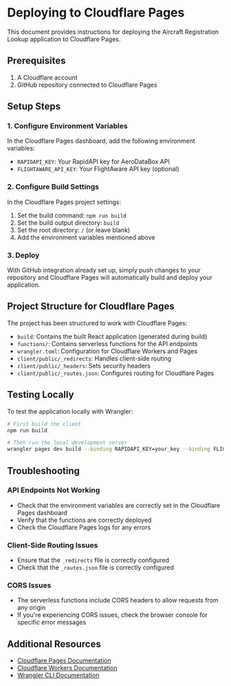 # Deploying to Cloudflare Pages

This document provides instructions for deploying the Aircraft Registration Lookup application to Cloudflare Pages.

## Prerequisites

1. A Cloudflare account
2. GitHub repository connected to Cloudflare Pages

## Setup Steps

### 1. Configure Environment Variables

In the Cloudflare Pages dashboard, add the following environment variables:

- `RAPIDAPI_KEY`: Your RapidAPI key for AeroDataBox API
- `FLIGHTAWARE_API_KEY`: Your FlightAware API key (optional)

### 2. Configure Build Settings

In the Cloudflare Pages project settings:

1. Set the build command: `npm run build`
2. Set the build output directory: `build`
3. Set the root directory: `/` (or leave blank)
4. Add the environment variables mentioned above

### 3. Deploy

With GitHub integration already set up, simply push changes to your repository and Cloudflare Pages will automatically build and deploy your application.

## Project Structure for Cloudflare Pages

The project has been structured to work with Cloudflare Pages:

- `build`: Contains the built React application (generated during build)
- `functions/`: Contains serverless functions for the API endpoints
- `wrangler.toml`: Configuration for Cloudflare Workers and Pages
- `client/public/_redirects`: Handles client-side routing
- `client/public/_headers`: Sets security headers
- `client/public/_routes.json`: Configures routing for Cloudflare Pages

## Testing Locally

To test the application locally with Wrangler:

```bash
# First build the client
npm run build

# Then run the local development server
wrangler pages dev build --binding RAPIDAPI_KEY=your_key --binding FLIGHTAWARE_API_KEY=your_key
```

## Troubleshooting

### API Endpoints Not Working

- Check that the environment variables are correctly set in the Cloudflare Pages dashboard
- Verify that the functions are correctly deployed
- Check the Cloudflare Pages logs for any errors

### Client-Side Routing Issues

- Ensure that the `_redirects` file is correctly configured
- Check that the `_routes.json` file is correctly configured

### CORS Issues

- The serverless functions include CORS headers to allow requests from any origin
- If you're experiencing CORS issues, check the browser console for specific error messages

## Additional Resources

- [Cloudflare Pages Documentation](https://developers.cloudflare.com/pages/)
- [Cloudflare Workers Documentation](https://developers.cloudflare.com/workers/)
- [Wrangler CLI Documentation](https://developers.cloudflare.com/workers/wrangler/)
